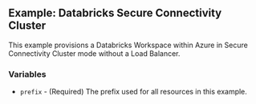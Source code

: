 ## Example: Databricks Secure Connectivity Cluster

This example provisions a Databricks Workspace within Azure in Secure Connectivity Cluster mode without a Load Balancer.

### Variables

* `prefix` - (Required) The prefix used for all resources in this example.
